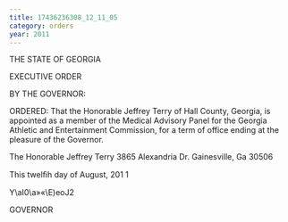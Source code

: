 ```yaml
---
title: 17436236308_12_11_05
category: orders
year: 2011
---
```

 

THE STATE OF GEORGIA

EXECUTIVE ORDER

BY THE GOVERNOR:

ORDERED: That the Honorable Jeffrey Terry of Hall
County, Georgia, is appointed as a member
of the Medical Advisory Panel for the
Georgia Athletic and Entertainment
Commission, for a term of office ending at
the pleasure of the Governor.

The Honorable Jeffrey Terry
3865 Alexandria Dr.
Gainesville, Ga 30506

This twelﬁh day of August, 201 1

Y\aI0\a»«\E)eoJ2

GOVERNOR

